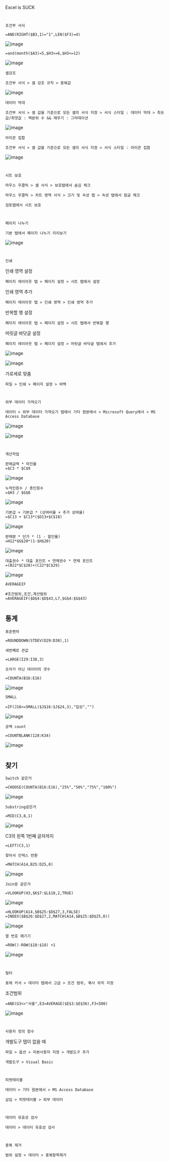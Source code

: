 Excel is SUCK
#
`조건부 서식`

```
=AND(RIGHT($B3,1)="1",LEN($F3)=4)
```

![image](https://user-images.githubusercontent.com/61821641/151926047-8158cc9c-05ae-4ea5-90e5-4c8b60c58263.png)

```
=and(month($A3)=5,$H3>=6,$H3<=12)
```
![image](https://user-images.githubusercontent.com/61821641/151926377-e592a800-4125-411c-96a8-766be471592c.png)

`셀강조`
```
조건부 서식 > 셀 강조 규칙 > 중복값
```
![image](https://user-images.githubusercontent.com/61821641/151927250-51b0fe5a-5f9c-4d91-8fc7-1ef998315a07.png)


`데이터 막대`
```
조건부 서식 > 셀 값을 기준으로 모든 셀의 서식 지정 > 서식 스타일 : 데이터 막대 > 최솟값/최댓값 : 백분위 수 && 채우기 : 그라데이션 
```
![image](https://user-images.githubusercontent.com/61821641/151927153-20feabb6-b1c4-40b7-8a97-abd0978e87e5.png)

`아이콘 집합`
```
조건부 서식 > 셀 값을 기준으로 모든 셀의 서식 지정 > 서식 스타일 : 아이콘 집합
```
![image](https://user-images.githubusercontent.com/61821641/151927934-be8ab711-212f-407d-8c44-00b69f8d0a64.png)

#
`시트 보호`

```
마우스 우클릭 > 셀 서식 > 보호탭에서 숨김 체크 
```

```
마우스 우클릭 > 차트 영역 서식 > 크기 및 속성 탭 > 속성 탭에서 잠금 체크 
```

```
검토탭에서 시트 보호
```
#
`페이지 나누기`
```
기본 탭에서 페이지 나누기 미리보기
```
![image](https://user-images.githubusercontent.com/61821641/151928973-b02d8a6d-b7b3-4476-bee5-8afc6deb9c00.png)

#
`인쇄`

인쇄 영역 설정
```
페이지 레이아웃 탭 > 페이지 설정 > 시트 탭에서 설정
```

인쇄 영역 추가
```
페이지 레이아웃 탭 > 인쇄 영역 > 인쇄 영역 추가
```


반복할 행 설정
```
페이지 레이아웃 탭 > 페이지 설정 > 시트 탭에서 반복할 행
```

머릿글 바닷글 설정
```
페이지 레이아웃 탭 > 페이지 설정 > 머릿글 바닥글 탭에서 추가
```
![image](https://user-images.githubusercontent.com/61821641/151929677-5f07b03d-a62e-4a6f-b8f3-1fa4ce57349c.png)

![image](https://user-images.githubusercontent.com/61821641/151930452-76d53172-292b-4239-851c-cf3f3745fecf.png)

가로세로 맞춤
```
파일 > 인쇄 > 페이지 설정 > 여백
```
#
`외부 데이터 가져오기`
```
데이터 > 외부 데이터 가져오기 탭에서 기타 원본에서 > Microsoft Query에서 > MS Access Database
```
![image](https://user-images.githubusercontent.com/61821641/152106095-6a9e6967-e75f-4fcd-9f86-8c03f51ba8db.png)

![image](https://user-images.githubusercontent.com/61821641/152106516-06e56398-2234-4961-aa1b-b98f705fa82b.png)
#
`계산작업`

```
판매금액 * 마진율
=$C3 * $C$9
```
![image](https://user-images.githubusercontent.com/61821641/152107866-2f336efc-6cc2-4f4f-9d7f-193d442931c0.png)

```
누적인원수 / 총인원수
=$H3 / $G$8
```
![image](https://user-images.githubusercontent.com/61821641/152108023-ee4c5fae-4699-43ea-8faf-b5dbfdb9ada7.png)

```
기본급 + 기본급 * (상여비율 + 추가 상여율)
=$C13 + $C13*($D13+$C$18)
```
![image](https://user-images.githubusercontent.com/61821641/152108232-ff0801d5-b853-48d2-9b4f-0bed40ad6ee6.png)

```
판매량 * 단가 * (1 - 할인율)
=H12*$G$20*(1-$H$20)
```
![image](https://user-images.githubusercontent.com/61821641/152108520-d4353809-0ac8-421a-9bcf-6044c017c311.png)

```
대출권수 * 대출 포인트 + 연체권수 * 연체 포인트
=(B22*$C$28)+(C22*$C$29)
```
![image](https://user-images.githubusercontent.com/61821641/152108885-73016564-c97a-4c10-9ce7-4a9b43b72cff.png)

`AVERAGEIF`
```
#조건범위,조건,계산범위
=AVERAGEIF($D$4:$D$43,L7,$G$4:$G$43)
```

#
## 통계

`표준편차`
```
=ROUNDDOWN(STDEV(D29:D38),1)
```
`세번째로 큰값`
```
=LARGE(I29:I38,3)
```
`숫자가 아닌 데이터의 갯수`
```
=COUNTA(B16:E16)
```
![image](https://user-images.githubusercontent.com/61821641/152639145-45dc6549-d683-44ba-b78f-1557617b23ee.png)

`SMALL` 
```
=IF(J16<=SMALL($J$16:$J$24,3),"입상","")
```
![image](https://user-images.githubusercontent.com/61821641/152639398-a90533a8-e6d6-4896-8a79-e2f1c06dd56e.png)

`공백 count`
```
=COUNTBLANK(I28:K34)
```
![image](https://user-images.githubusercontent.com/61821641/152639464-39c05d8a-dae8-404a-826f-05be81c970ab.png)

#
## 찾기

`Switch 같은거`
```
=CHOOSE(COUNTA(B16:E16),"25%","50%","75%","100%")
```
![image](https://user-images.githubusercontent.com/61821641/152639241-6ab54f21-2c3f-4111-a0f5-9c6cbbcf9fa2.png)

`Substring같은거`
```
=MID(C3,8,1)
```
![image](https://user-images.githubusercontent.com/61821641/152639678-83a8bcc2-b03b-405e-af3b-ce44f9290617.png)

C3의 왼쪽 1번째 글자까지
```
=LEFT(C3,1)
```

`찾아서 인덱스 반환`
```
=MATCH(A14,B25:D25,0)
```
![image](https://user-images.githubusercontent.com/61821641/152672266-02ccb89e-874f-40a4-bc2e-c7b79a69a353.png)

`Join문 같은거`
```
=VLOOKUP(H3,$K$7:$L$10,2,TRUE)
```
![image](https://user-images.githubusercontent.com/61821641/152672108-487769b2-e426-4f03-8c2c-aaeab6992b31.png)

```
=HLOOKUP(A14,$B$25:$D$27,3,FALSE)
=INDEX($B$26:$D$27,2,MATCH(A14,$B$25:$D$25,0))
```
![image](https://user-images.githubusercontent.com/61821641/152672309-cfbfff34-88e0-41c6-8adf-aa27031a48a9.png)

`열 번호 매기기`
```
=ROW()-ROW($18:$18) +1
```
![image](https://user-images.githubusercontent.com/61821641/152672928-82d48783-d21c-42cf-a795-ede88e31b224.png)
#
`필터`

```
표에 커서 > 데이터 탭에서 고급 > 조건 범위, 복사 위치 지정
```
조건범위
```
=AND(G3<>"서울",E3>AVERAGE($E$3:$E$36),F3<500)
```
![image](https://user-images.githubusercontent.com/61821641/152674611-b2dfda32-95d3-4bfe-884d-6cfad63303b6.png)
#
`사용자 정의 함수`

개발도구 탭이 없을 때
```
파일 > 옵션 > 리본사용자 지정 > 개발도구 추가
```
```
개발도구 > Visual Basic
```
#
`피벗테이블`
```
데이터 > 기타 원본에서 > MS Access Database 
```

```
삽입 > 피벗테이블 > 외부 데이터
```
#
`데이터 유효성 검사`
```
데이터 > 데이터 유효성 검사
```
#
`중복 제거`
```
범위 설정 > 데이터 > 중복항목제거
```